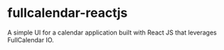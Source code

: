 # fullcalendar-reactjs
A simple UI for a calendar application built with React JS that leverages FullCalendar IO.
